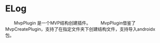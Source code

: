 # ELog
&emsp;&emsp;MvpPlugin 是一个MVP结构创建插件。
&emsp;&emsp;MvpPlugin借鉴了MvpCreatePlugin，支持了在指定文件夹下创建结构文件，支持导入androidx包。